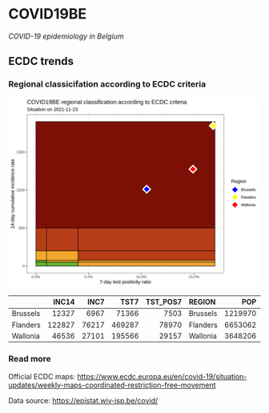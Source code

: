 
# COVID19BE

*COVID-19 epidemiology in Belgium*

## ECDC trends

### Regional classicifation according to ECDC criteria

![](COVID9BE-ecdc-trend.png)

|          |  INC14 |  INC7 |   TST7 | TST\_POS7 | REGION   |     POP | INC14\_RT |       PR7 |        GR |
| :------- | -----: | ----: | -----: | --------: | :------- | ------: | --------: | --------: | --------: |
| Brussels |  12327 |  6967 |  71366 |      7503 | Brussels | 1219970 |  1010.435 | 0.1051341 | 0.2998134 |
| Flanders | 122827 | 76217 | 469287 |     78970 | Flanders | 6653062 |  1846.172 | 0.1682766 | 0.6352070 |
| Wallonia |  46536 | 27101 | 195566 |     29157 | Wallonia | 3648206 |  1275.586 | 0.1490903 | 0.3944430 |

### Read more

Official ECDC maps:
<https://www.ecdc.europa.eu/en/covid-19/situation-updates/weekly-maps-coordinated-restriction-free-movement>

Data source: <https://epistat.wiv-isp.be/covid/>
